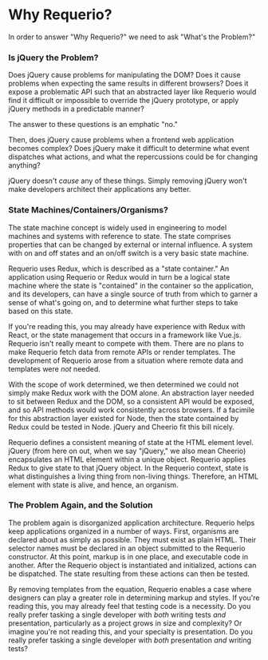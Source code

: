 # Why Requerio?

In order to answer "Why Requerio?" we need to ask "What's the Problem?"

### Is jQuery the Problem?

Does jQuery cause problems for manipulating the DOM? Does it cause problems when 
expecting the same results in different browsers? Does it expose a problematic 
API such that an abstracted layer like Requerio would find it difficult or 
impossible to override the jQuery prototype, or apply jQuery methods in a 
predictable manner?

The answer to these questions is an emphatic "no."

Then, does jQuery cause problems when a frontend web application becomes 
complex? Does jQuery make it difficult to determine what event dispatches what 
actions, and what the repercussions could be for changing anything?

jQuery doesn't _cause_ any of these things. Simply removing jQuery won't make 
developers architect their applications any better.

### State Machines/Containers/Organisms?

The state machine concept is widely used in engineering to model machines and 
systems with reference to state. The state comprises properties that can be 
changed by external or internal influence. A system with on and off states and 
an on/off switch is a very basic state machine.

Requerio uses Redux, which is described as a "state container." An application 
using Requerio or Redux would in turn be a logical state machine where the state 
is "contained" in the container so the application, and its developers, can have 
a single source of truth from which to garner a sense of what's going on, and to 
determine what further steps to take based on this state.

If you're reading this, you may already have experience with Redux with React, 
or the state management that occurs in a framework like Vue.js. Requerio isn't 
really meant to compete with them. There are no plans to make Requerio fetch 
data from remote APIs or render templates. The development of Requerio arose 
from a situation where remote data and templates were _not_ needed.

With the scope of work determined, we then determined we could not simply make 
Redux work with the DOM alone. An abstraction layer needed to sit between Redux 
and the DOM, so a consistent API would be exposed, and so API methods would work 
consistently across browsers. If a facimile for this abstraction layer existed 
for Node, then the state contained by Redux could be tested in Node. jQuery and 
Cheerio fit this bill nicely.

Requerio defines a consistent meaning of state at the HTML element level. jQuery 
(from here on out, when we say "jQuery," we also mean Cheerio) encapsulates an 
HTML element within a unique object. Requerio applies Redux to give state to 
that jQuery object. In the Requerio context, state is what distinguishes a 
living thing from non-living things. Therefore, an HTML element with state is 
alive, and hence, an organism.

### The Problem Again, and the Solution

The problem again is disorganized application architecture. Requerio helps keep 
applications organized in a number of ways. First, organisms are declared about 
as simply as possible. They must exist as plain HTML. Their selector names must 
be declared in an object submitted to the Requerio constructor. At this point, 
markup is in one place, and executable code in another. After the Requerio 
object is instantiated and initialized, actions can be dispatched. The state 
resulting from these actions can then be tested.

By removing templates from the equation, Requerio enables a case where designers 
can play a greater role in determining markup and styles. If you're reading 
this, you may already feel that testing code is a necessity. Do you really 
prefer tasking a single developer with _both_ writing tests _and_ presentation, 
particularly as a project grows in size and complexity? Or imagine you're not 
reading this, and your specialty is presentation. Do you really prefer tasking a 
single developer with _both_ presentation _and_ writing tests?
